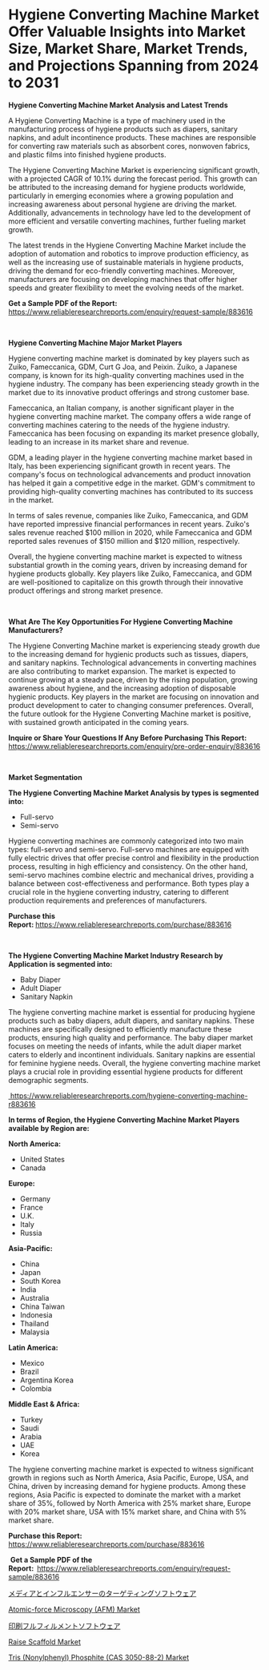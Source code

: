 <p><h1>Hygiene Converting Machine Market Offer Valuable Insights into Market Size, Market Share, Market Trends, and Projections Spanning from 2024 to 2031</h1></p><p><strong>Hygiene Converting Machine Market Analysis and Latest Trends</strong></p>
<p><p>A Hygiene Converting Machine is a type of machinery used in the manufacturing process of hygiene products such as diapers, sanitary napkins, and adult incontinence products. These machines are responsible for converting raw materials such as absorbent cores, nonwoven fabrics, and plastic films into finished hygiene products.</p><p>The Hygiene Converting Machine Market is experiencing significant growth, with a projected CAGR of 10.1% during the forecast period. This growth can be attributed to the increasing demand for hygiene products worldwide, particularly in emerging economies where a growing population and increasing awareness about personal hygiene are driving the market. Additionally, advancements in technology have led to the development of more efficient and versatile converting machines, further fueling market growth.</p><p>The latest trends in the Hygiene Converting Machine Market include the adoption of automation and robotics to improve production efficiency, as well as the increasing use of sustainable materials in hygiene products, driving the demand for eco-friendly converting machines. Moreover, manufacturers are focusing on developing machines that offer higher speeds and greater flexibility to meet the evolving needs of the market.</p></p>
<p><strong>Get a Sample PDF of the Report:&nbsp;</strong> <a href="https://www.reliableresearchreports.com/enquiry/request-sample/883616">https://www.reliableresearchreports.com/enquiry/request-sample/883616</a></p>
<p>&nbsp;</p>
<p><strong>Hygiene Converting Machine Major Market Players</strong></p>
<p><p>Hygiene converting machine market is dominated by key players such as Zuiko, Fameccanica, GDM, Curt G Joa, and Peixin. Zuiko, a Japanese company, is known for its high-quality converting machines used in the hygiene industry. The company has been experiencing steady growth in the market due to its innovative product offerings and strong customer base.</p><p>Fameccanica, an Italian company, is another significant player in the hygiene converting machine market. The company offers a wide range of converting machines catering to the needs of the hygiene industry. Fameccanica has been focusing on expanding its market presence globally, leading to an increase in its market share and revenue.</p><p>GDM, a leading player in the hygiene converting machine market based in Italy, has been experiencing significant growth in recent years. The company's focus on technological advancements and product innovation has helped it gain a competitive edge in the market. GDM's commitment to providing high-quality converting machines has contributed to its success in the market.</p><p>In terms of sales revenue, companies like Zuiko, Fameccanica, and GDM have reported impressive financial performances in recent years. Zuiko's sales revenue reached $100 million in 2020, while Fameccanica and GDM reported sales revenues of $150 million and $120 million, respectively.</p><p>Overall, the hygiene converting machine market is expected to witness substantial growth in the coming years, driven by increasing demand for hygiene products globally. Key players like Zuiko, Fameccanica, and GDM are well-positioned to capitalize on this growth through their innovative product offerings and strong market presence.</p></p>
<p>&nbsp;</p>
<p><strong>What Are The Key Opportunities For Hygiene Converting Machine Manufacturers?</strong></p>
<p><p>The Hygiene Converting Machine market is experiencing steady growth due to the increasing demand for hygienic products such as tissues, diapers, and sanitary napkins. Technological advancements in converting machines are also contributing to market expansion. The market is expected to continue growing at a steady pace, driven by the rising population, growing awareness about hygiene, and the increasing adoption of disposable hygienic products. Key players in the market are focusing on innovation and product development to cater to changing consumer preferences. Overall, the future outlook for the Hygiene Converting Machine market is positive, with sustained growth anticipated in the coming years.</p></p>
<p><strong>Inquire or Share Your Questions If Any Before Purchasing This Report:</strong> <a href="https://www.reliableresearchreports.com/enquiry/pre-order-enquiry/883616">https://www.reliableresearchreports.com/enquiry/pre-order-enquiry/883616</a></p>
<p>&nbsp;</p>
<p><strong>Market Segmentation</strong></p>
<p><strong>The Hygiene Converting Machine Market Analysis by types is segmented into:</strong></p>
<p><ul><li>Full-servo</li><li>Semi-servo</li></ul></p>
<p><p>Hygiene converting machines are commonly categorized into two main types: full-servo and semi-servo. Full-servo machines are equipped with fully electric drives that offer precise control and flexibility in the production process, resulting in high efficiency and consistency. On the other hand, semi-servo machines combine electric and mechanical drives, providing a balance between cost-effectiveness and performance. Both types play a crucial role in the hygiene converting industry, catering to different production requirements and preferences of manufacturers.</p></p>
<p><strong>Purchase this Report:&nbsp;</strong><a href="https://www.reliableresearchreports.com/purchase/883616">https://www.reliableresearchreports.com/purchase/883616</a></p>
<p>&nbsp;</p>
<p><strong>The Hygiene Converting Machine Market Industry Research by Application is segmented into:</strong></p>
<p><ul><li>Baby Diaper</li><li>Adult Diaper</li><li>Sanitary Napkin</li></ul></p>
<p><p>The hygiene converting machine market is essential for producing hygiene products such as baby diapers, adult diapers, and sanitary napkins. These machines are specifically designed to efficiently manufacture these products, ensuring high quality and performance. The baby diaper market focuses on meeting the needs of infants, while the adult diaper market caters to elderly and incontinent individuals. Sanitary napkins are essential for feminine hygiene needs. Overall, the hygiene converting machine market plays a crucial role in providing essential hygiene products for different demographic segments.</p></p>
<p><a href="https://www.reliableresearchreports.com/hygiene-converting-machine-r883616">&nbsp;https://www.reliableresearchreports.com/hygiene-converting-machine-r883616</a></p>
<p><strong>In terms of Region, the Hygiene Converting Machine Market Players available by Region are:</strong></p>
<p>
    <p> <strong> North America: </strong>
        <ul>
            <li>United States</li>
            <li>Canada</li>
        </ul>
        </p> 
    <p> <strong> Europe: </strong>
        <ul>
            <li>Germany</li>
            <li>France</li>
            <li>U.K.</li>
            <li>Italy</li>
            <li>Russia</li>
        </ul>
        </p> 
    <p> <strong> Asia-Pacific: </strong>
        <ul>
            <li>China</li>
            <li>Japan</li>
            <li>South Korea</li>
            <li>India</li>
            <li>Australia</li>
            <li>China Taiwan</li>
            <li>Indonesia</li>
            <li>Thailand</li>
            <li>Malaysia</li>
        </ul>
        </p> 
    <p> <strong> Latin America: </strong>
        <ul>
            <li>Mexico</li>
            <li>Brazil</li>
            <li>Argentina Korea</li>
            <li>Colombia</li>
        </ul>
        </p> 
    <p> <strong> Middle East & Africa: </strong>
        <ul>
            <li>Turkey</li>
            <li>Saudi</li>
            <li>Arabia</li>
            <li>UAE</li>
            <li>Korea</li>
        </ul>
    </p>
    </p>
<p><p>The hygiene converting machine market is expected to witness significant growth in regions such as North America, Asia Pacific, Europe, USA, and China, driven by increasing demand for hygiene products. Among these regions, Asia Pacific is expected to dominate the market with a market share of 35%, followed by North America with 25% market share, Europe with 20% market share, USA with 15% market share, and China with 5% market share.</p></p>
<p><strong>Purchase this Report: </strong><a href="https://www.reliableresearchreports.com/purchase/883616">https://www.reliableresearchreports.com/purchase/883616</a></p>
<p>&nbsp;<strong>Get a Sample PDF of the Report:&nbsp;&nbsp;</strong><a href="https://www.reliableresearchreports.com/enquiry/request-sample/883616">https://www.reliableresearchreports.com/enquiry/request-sample/883616</a></p>
<p><strong></strong></p>
<p><p><a href="https://github.com/andrade7361/Market-Research-Report-List-1/blob/main/185998246218.md">メディアとインフルエンサーのターゲティングソフトウェア</a></p><p><a href="https://github.com/shotows/Market-Research-Report-List-2/blob/main/atomic-force-microscopy-afm-market.md">Atomic-force Microscopy (AFM) Market</a></p><p><a href="https://github.com/ReganWisoky2023/Market-Research-Report-List-1/blob/main/127858846217.md">印刷フルフィルメントソフトウェア</a></p><p><a href="https://github.com/Sinjinluong3e0awx2m195k76/Market-Research-Report-List-2/blob/main/raise-scaffold-market.md">Raise Scaffold Market</a></p><p><a href="https://issuu.com/reportprime-2/docs/tris-nonylphenyl-phosphite-cas-3050-88-2-market-si">Tris (Nonylphenyl) Phosphite (CAS 3050-88-2) Market</a></p></p>